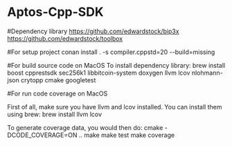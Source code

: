 # Aptos-Cpp-SDK
#Dependency library
https://github.com/edwardstock/bip3x
https://github.com/edwardstock/toolbox

#For setup project 
conan install . -s compiler.cppstd=20 --build=missing

#For build source code on MacOS
To install dependency library:
brew install boost cpprestsdk sec256k1 libbitcoin-system doxygen llvm lcov nlohmann-json crytopp cmake googletest 

#For run code coverage on MacOS

First of all, make sure you have llvm and lcov installed. You can install them using brew:
brew install llvm lcov

To generate coverage data, you would then do:
cmake -DCODE_COVERAGE=ON ..
make
make test
make coverage